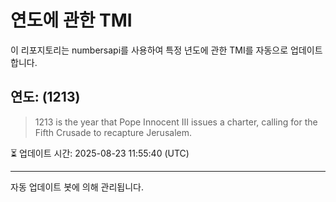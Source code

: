 
# 연도에 관한 TMI

이 리포지토리는 numbersapi를 사용하여 특정 년도에 관한 TMI를 자동으로 업데이트합니다.

## 연도: (1213)
> 1213 is the year that Pope Innocent III issues a charter, calling for the Fifth Crusade to recapture Jerusalem.

⏳ 업데이트 시간: 2025-08-23 11:55:40 (UTC)

---
자동 업데이트 봇에 의해 관리됩니다.
